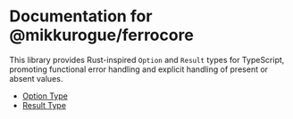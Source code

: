# Documentation for @mikkurogue/ferrocore

This library provides Rust-inspired `Option` and `Result` types for TypeScript, promoting functional error handling and explicit handling of present or absent values.

- [Option Type](./option.md)
- [Result Type](./result.md)
